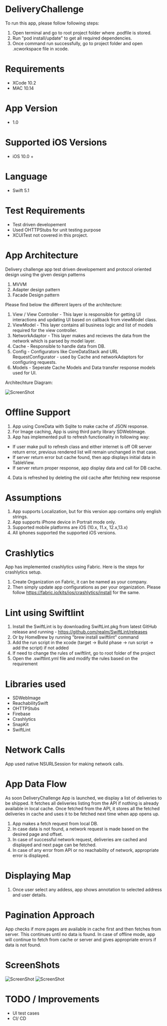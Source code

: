 # DeliveryChallenge
To run this app, please follow following steps:

1. Open terminal and go to root project folder where .podfile is stored.
2. Run "pod install/update" to get all required dependencies.
3. Once command run successfully, go to project folder and open .xcworkspace file in xcode.

# Requirements

- XCode 10.2
- MAC 10.14

# App Version

- 1.0

# Supported iOS Versions

- iOS 10.0 +

# Language 

- Swift 5.1

# Test Requirements

- Test driven developement
- Used OHTTPStubs for unit testing purpose
- XCUITest not covered in this project.

# App Architecture

Delivery challenge app test driven developement and protocol oriented design using the given design patterns
1. MVVM
2. Adapter design pattern
3. Facade Design pattern

Please find below the different layers of the architecture:

1. View / View Controller - This layer is responsible for getting UI interactions and updating UI based on callback from viewModel class.
2. ViewModel - This layer contains all business logic and list of models required for the view controller.
3. NetworkAdaptor - This layer makes and recieves the data from the network which is parsed by model layer.
4. Cache - Responsible to handle data from DB.
5. Config - Configurators like CoreDataStack and URL RequestConfigurator - used by Cache and networkAdaptors for configuring requests.
6. Models - Seperate Cache Models and Data transfer response models used for UI.

Architechture Diagram:

![ScreenShot](https://github.com/meghawadhwa/DeliveryChallenge/blob/master/Screenshots/Architecture.png)


# Offline Support

1. App using CoreData with Sqlite to make cache of JSON response.
2. For Image caching, App is using third party library SDWebImage.
3. App has implemented pull to refresh functionality in following way:
  - If user make pull to refresh class and either internet is off OR server return error, previous rendered list will remain unchanged in that case.
  - If server return error but cache found, then app displays initial data in TableView.
  - If server return proper response, app display data and call for DB cache.
4. Data is refreshed by deleting the old cache after fetching new response

# Assumptions        
1. App supports Localization, but for this version app contains only english strings.     
2. App supports iPhone device in Portrait mode only. 
3. Supported mobile platforms are iOS (10.x, 11.x, 12.x,13.x)        
4. All iphones supported the supported iOS versions.

# Crashlytics

App has implemented crashlytics using Fabric. Here is the steps for crashlytics setup.
1. Create Organization on Fabric, it can be named as your company.
2. Then simply update app configurations as per your organization. Please follow https://fabric.io/kits/ios/crashlytics/install for the same.

# Lint using Swiftlint
1. Install the SwiftLint is by downloading SwiftLint.pkg from latest GitHub release and running - https://github.com/realm/SwiftLint/releases
2. Or by HomeBrew by running "brew install swiftlint" command
3. Add the run script in the xcode (target -> Build phase -> run script -> add the script) if not added
4. If need to change the rules of swiftlint, go to root folder of the project
5. Open the .swiftlint.yml file and modify the rules based on the requirement

# Libraries used

- SDWebImage
- ReachabilitySwift
- OHTTPStubs
- Firebase
- Crashlytics
- SnapKit
- SwiftLint
# Network Calls

App used native NSURLSession for making network calls.

# App Data Flow

As soon DeliveryChallenge App is launched, we display a list of deliveries to be shipped. It fetches all deliveries listing from the API if nothing is already available in local cache. Once fetched from the API, it stores all the fetched deliveries in cache and uses it to be fetched next time when app opens up. 

1. App makes a fetch request from local DB.
2. In case data is not found, a network request is made based on the desired page and offset.
3. In case of successful network request, deliveries are cached and displayed and next page can be fetched.
4. In case of any error from API or no reachability of network, appropriate error is displayed.


# Displaying Map

1. Once user select any addess, app shows annotation to selected address and user details.

# Pagination Approach

App checks if more pages are available in cache first and then fetches from server. This continues until no data is found.
In case of offline mode, app will continue to fetch from cache or server and gives appropriate errors if data is not found.

# ScreenShots

![ScreenShot](https://github.com/meghawadhwa/DeliveryChallenge/blob/master/Screenshots/List.png)
![ScreenShot](https://github.com/meghawadhwa/DeliveryChallenge/blob/master/Screenshots/Detail.png)


# TODO / Improvements

-  UI test cases
- CI/ CD
